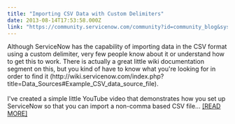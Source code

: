 ```yaml
---
title: "Importing CSV Data with Custom Delimiters"
date: 2013-08-14T17:53:58.000Z
link: "https://community.servicenow.com/community?id=community_blog&sys_id=f6fd662ddbd0dbc01dcaf3231f9619ec"
---
```

<p>Although ServiceNow has the capability of importing data in the CSV format using a custom delimiter, very few people know about it or understand how to get this to work. There is actually a great little wiki documentation segment on this, but you kind of have to know what you're looking for in order to find it (http://wiki.servicenow.com/index.php?title=Data_Sources#Example_CSV_data_source_file).<br /><br />I've created a simple little YouTube video that demonstrates how you set up ServiceNow so that you can import a non-comma based CSV file... <a href='http://www.john-james-andersen.com/blog/service-now/importing-data-to-servicenow-with-custom-delimiters.html'>[READ MORE]</a></p>